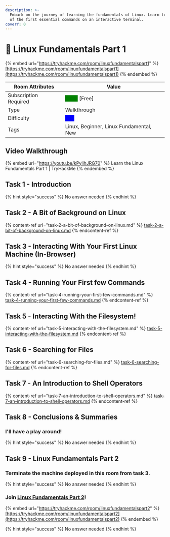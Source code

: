 ```yaml
---
description: >-
  Embark on the journey of learning the fundamentals of Linux. Learn to run some
  of the first essential commands on an interactive terminal.
coverY: 0
---
```


# 🐧 Linux Fundamentals Part 1

{% embed url="https://tryhackme.com/room/linuxfundamentalspart1" %}
[https://tryhackme.com/room/linuxfundamentalspart1](https://tryhackme.com/room/linuxfundamentalspart1)
{% endembed %}

| Room Attributes       | Value                                                                   |
| --------------------- | ----------------------------------------------------------------------- |
| Subscription Required |  <mark style="color:green;background-color:green;">False</mark> \[Free] |
| Type                  | Walkthrough                                                             |
| Difficulty            |  <mark style="color:blue;background-color:blue;">Info</mark>            |
| Tags                  | Linux, Beginner, Linux Fundamental, New                                 |

## Video Walkthrough

{% embed url="https://youtu.be/kPylihJRG70" %}
Learn the Linux Fundamentals Part 1 | TryHackMe
{% endembed %}

## Task 1 - Introduction

{% hint style="success" %}
No answer needed
{% endhint %}

## Task 2 - A Bit of Background on Linux

{% content-ref url="task-2-a-bit-of-background-on-linux.md" %}
[task-2-a-bit-of-background-on-linux.md](task-2-a-bit-of-background-on-linux.md)
{% endcontent-ref %}

## Task 3 - Interacting With Your First Linux Machine (In-Browser)

{% hint style="success" %}
No answer needed
{% endhint %}

## Task 4 - Running Your First few Commands

{% content-ref url="task-4-running-your-first-few-commands.md" %}
[task-4-running-your-first-few-commands.md](task-4-running-your-first-few-commands.md)
{% endcontent-ref %}

## Task 5 - Interacting With the Filesystem!

{% content-ref url="task-5-interacting-with-the-filesystem.md" %}
[task-5-interacting-with-the-filesystem.md](task-5-interacting-with-the-filesystem.md)
{% endcontent-ref %}

## Task 6 - Searching for Files

{% content-ref url="task-6-searching-for-files.md" %}
[task-6-searching-for-files.md](task-6-searching-for-files.md)
{% endcontent-ref %}

## Task 7 - An Introduction to Shell Operators

{% content-ref url="task-7-an-introduction-to-shell-operators.md" %}
[task-7-an-introduction-to-shell-operators.md](task-7-an-introduction-to-shell-operators.md)
{% endcontent-ref %}

## Task 8 - Conclusions & Summaries

### I'll have a play around!

{% hint style="success" %}
No answer needed
{% endhint %}

## Task 9 - Linux Fundamentals Part 2

### Terminate the machine deployed in this room from task 3.&#x20;

{% hint style="success" %}
No answer needed
{% endhint %}

### Join [Linux Fundamentals Part 2](../linux-fundamentals-part-2/)!

{% embed url="https://tryhackme.com/room/linuxfundamentalspart2" %}
[https://tryhackme.com/room/linuxfundamentalspart2](https://tryhackme.com/room/linuxfundamentalspart2)
{% endembed %}

{% hint style="success" %}
No answer needed
{% endhint %}

